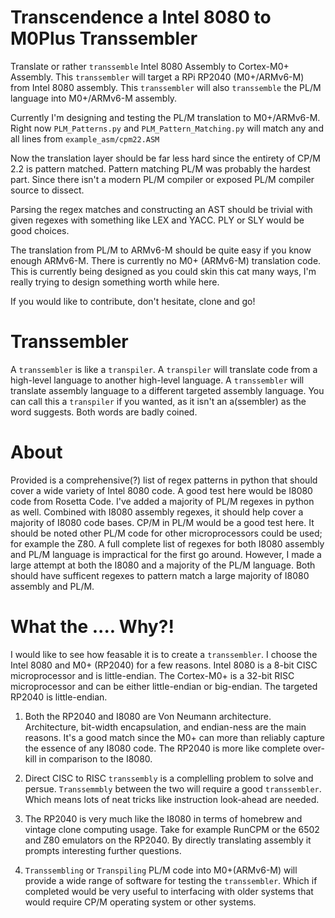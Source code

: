 # Transcendence a Intel 8080 to M0Plus Transsembler

Translate or rather `transsemble` Intel 8080 Assembly to Cortex-M0+ Assembly. This `transsembler` will target a RPi RP2040 (M0+/ARMv6-M) from Intel 8080 assembly. This `transsembler` will also `transsemble` the PL/M language into M0+/ARMv6-M assembly.

Currently I'm designing and testing the PL/M translation to M0+/ARMv6-M. Right now `PLM_Patterns.py` and `PLM_Pattern_Matching.py` will match any and all lines from `example_asm/cpm22.ASM`

Now the translation layer should be far less hard since the entirety of CP/M 2.2 is pattern matched. Pattern matching PL/M was probably the hardest part. Since there isn't a modern PL/M compiler or exposed PL/M compiler source to dissect.

Parsing the regex matches and constructing an AST should be trivial with given regexes with something like LEX and YACC. PLY or SLY would be good choices.

The translation from PL/M to ARMv6-M should be quite easy if you know enough ARMv6-M. There is currently no M0+ (ARMv6-M) translation code. This is currently being designed as you could skin this cat many ways, I'm really trying to design something worth while here.

If you would like to contribute, don't hesitate, clone and go!

# Transsembler

A `transsembler` is like a `transpiler`. A `transpiler` will translate code from a high-level language to another high-level language. A `transsembler` will translate assembly language to a different targeted assembly language. You can call this a `transpiler` if you wanted, as it isn't an a(ssembler) as the word suggests. Both words are badly coined.

# About

Provided is a comprehensive(?) list of regex patterns in python that should cover a wide variety of Intel 8080 code. A good test here would be I8080 code from Rosetta Code. I've added a majority of PL/M regexes in python as well. Combined with I8080 assembly regexes, it should help cover a majority of I8080 code bases. CP/M in PL/M would be a good test here. It should be noted other PL/M code for other microprocessors could be used; for example the Z80. A full complete list of regexes for both I8080 assembly and PL/M language is impractical for the first go around. However, I made a large attempt at both the I8080 and a majority of the PL/M language. Both should have sufficent regexes to pattern match a large majority of I8080 assembly and PL/M.

# What the .... Why?!

I would like to see how feasable it is to create a `transsembler`. I choose the Intel 8080 and M0+ (RP2040) for a few reasons. Intel 8080 is a 8-bit CISC microprocessor and is little-endian. The Cortex-M0+ is a 32-bit RISC microprocessor and can be either little-endian or big-endian. The targeted RP2040 is little-endian. 

1. Both the RP2040 and I8080 are Von Neumann architecture. Architecture, bit-width encapsulation, and endian-ness are the main reasons. It's a good match since the M0+ can more than reliably capture the essence of any I8080 code. The RP2040 is more like complete over-kill in comparison to the I8080.

2. Direct CISC to RISC `transsembly` is a complelling problem to solve and persue. `Transsemmbly` between the two will require a good `transsembler`. Which means lots of neat tricks like instruction look-ahead are needed. 

3. The RP2040 is very much like the I8080 in terms of homebrew and vintage clone computing usage. Take for example RunCPM or the 6502 and Z80 emulators on the RP2040. By directly translating assembly it prompts interesting further questions.

4. `Transsembling` or `Transpiling` PL/M code into M0+(ARMv6-M) will provide a wide range of software for testing the `transsembler`. Which if completed would be very useful to interfacing with older systems that would require CP/M operating system or other systems.
